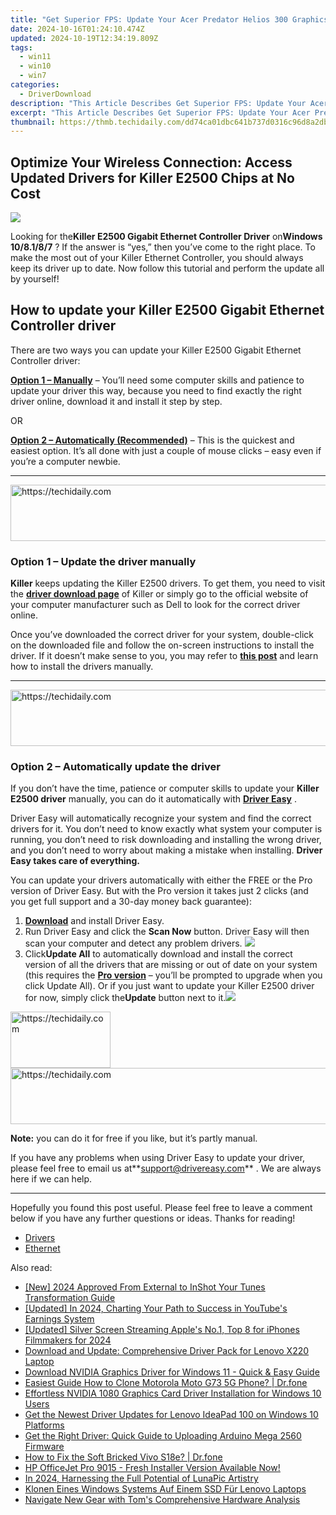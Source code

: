 ```yaml
---
title: "Get Superior FPS: Update Your Acer Predator Helios 300 Graphics Card Drivers"
date: 2024-10-16T01:24:10.474Z
updated: 2024-10-19T12:34:19.809Z
tags:
  - win11
  - win10
  - win7
categories:
  - DriverDownload
description: "This Article Describes Get Superior FPS: Update Your Acer Predator Helios 300 Graphics Card Drivers"
excerpt: "This Article Describes Get Superior FPS: Update Your Acer Predator Helios 300 Graphics Card Drivers"
thumbnail: https://thmb.techidaily.com/dd74ca01dbc641b737d0316c96d8a2db1900c3240cb26343210c013c6153bd21.jpg
---
```


## Optimize Your Wireless Connection: Access Updated Drivers for Killer E2500 Chips at No Cost

![](https://images.drivereasy.com/wp-content/uploads/2019/06/image-432.png)

 Looking for the**Killer E2500 Gigabit Ethernet Controller Driver** on**Windows 10/8.1/8/7** ? If the answer is “yes,” then you’ve come to the right place. To make the most out of your Killer Ethernet Controller, you should always keep its driver up to date. Now follow this tutorial and perform the update all by yourself!

## How to update your Killer E2500 Gigabit Ethernet Controller driver

 There are two ways you can update your Killer E2500 Gigabit Ethernet Controller driver:

**[Option 1 – Manually](https://tools.techidaily.com/drivereasy/download/)**  – You’ll need some computer skills and patience to update your driver this way, because you need to find exactly the right driver online, download it and install it step by step.  

 OR  

**[Option 2 – Automatically (Recommended)](https://www.drivereasy.com/knowledge/download-killer-e2500-gigabit-ethernet-controller-drivers/#option2)**  – This is the quickest and easiest option. It’s all done with just a couple of mouse clicks – easy even if you’re a computer newbie.

---

<!-- affiliate ads begin -->
<a href="https://ephamedtechinc.pxf.io/c/5597632/2136624/26400" target="_top" id="2136624">
  <img src="//a.impactradius-go.com/display-ad/26400-2136624" border="0" alt="https://techidaily.com" width="728" height="90"/>
</a>
<img height="0" width="0" src="https://ephamedtechinc.pxf.io/i/5597632/2136624/26400" style="position:absolute;visibility:hidden;" border="0" />
<!-- affiliate ads end -->

### Option 1 – Update the driver manually

**Killer** keeps updating the Killer E2500 drivers. To get them, you need to visit the **[driver download page](https://support.killernetworking.com/knowledge-base/installing-drivers-using-device-manager/)**  of Killer or simply go to the official website of your computer manufacturer such as Dell to look for the correct driver online.

 Once you’ve downloaded the correct driver for your system, double-click on the downloaded file and follow the on-screen instructions to install the driver. If it doesn’t make sense to you, you may refer to **[this post](https://tools.techidaily.com/drivereasy/download/)**  and learn how to install the drivers manually.

---

<!-- affiliate ads begin -->
<a href="https://appsumo.8odi.net/c/5597632/2144274/7443" target="_top" id="2144274">
  <img src="//a.impactradius-go.com/display-ad/7443-2144274" border="0" alt="https://techidaily.com" width="600" height="90"/>
</a>
<img height="0" width="0" src="https://appsumo.8odi.net/i/5597632/2144274/7443" style="position:absolute;visibility:hidden;" border="0" />
<!-- affiliate ads end -->

### Option 2 – Automatically update the driver

 If you don’t have the time, patience or computer skills to update your **Killer E2500 driver** manually, you can do it automatically with **[Driver Easy](https://tools.techidaily.com/drivereasy/download/)**  .

 Driver Easy will automatically recognize your system and find the correct drivers for it. You don’t need to know exactly what system your computer is running, you don’t need to risk downloading and installing the wrong driver, and you don’t need to worry about making a mistake when installing. **Driver Easy takes care of everything.**

 You can update your drivers automatically with either the FREE or the Pro version of Driver Easy. But with the Pro version it takes just 2 clicks (and you get full support and a 30-day money back guarantee):

1. **[Download](https://tools.techidaily.com/drivereasy/download/)**  and install Driver Easy.
2. Run Driver Easy and click the **Scan Now** button. Driver Easy will then scan your computer and detect any problem drivers. ![](https://images.drivereasy.com/wp-content/uploads/2019/06/image-420.png)
3. Click**Update All** to automatically download and install the correct version of all the drivers that are missing or out of date on your system (this requires the **[Pro version](https://tools.techidaily.com/drivereasy/download/)**  – you’ll be prompted to upgrade when you click Update All). Or if you just want to update your Killer E2500 driver for now, simply click the**Update**  button next to it.![](https://images.drivereasy.com/wp-content/uploads/2019/06/image-435.png)

<!-- affiliate ads begin -->
<a href="https://aligracehair.sjv.io/c/5597632/2135396/19272" target="_top" id="2135396">
  <img src="//a.impactradius-go.com/display-ad/19272-2135396" border="0" alt="https://techidaily.com" width="160" height="90"/>
</a>
<img height="0" width="0" src="https://aligracehair.sjv.io/i/5597632/2135396/19272" style="position:absolute;visibility:hidden;" border="0" />
<!-- affiliate ads end -->

<!-- affiliate ads begin -->
<a href="https://appsumo.8odi.net/c/5597632/2118315/7443" target="_top" id="2118315">
  <img src="//a.impactradius-go.com/display-ad/7443-2118315" border="0" alt="https://techidaily.com" width="728" height="90"/>
</a>
<img height="0" width="0" src="https://appsumo.8odi.net/i/5597632/2118315/7443" style="position:absolute;visibility:hidden;" border="0" />
<!-- affiliate ads end -->

**Note:** you can do it for free if you like, but it’s partly manual.

 If you have any problems when using Driver Easy to update your driver, please feel free to email us at**<support@drivereasy.com>** . We are always here if we can help.

---

 Hopefully you found this post useful. Please feel free to leave a comment below if you have any further questions or ideas. Thanks for reading!

* [Drivers](https://tools.techidaily.com/drivereasy/download/)
* [Ethernet](https://tools.techidaily.com/drivereasy/download/)

<ins class="adsbygoogle"
     style="display:block"
     data-ad-format="autorelaxed"
     data-ad-client="ca-pub-7571918770474297"
     data-ad-slot="1223367746"></ins>

<ins class="adsbygoogle"
     style="display:block"
     data-ad-client="ca-pub-7571918770474297"
     data-ad-slot="8358498916"
     data-ad-format="auto"
     data-full-width-responsive="true"></ins>

<span class="atpl-alsoreadstyle">Also read:</span>
<div><ul>
<li><a href="https://fox-links.techidaily.com/new-2024-approved-from-external-to-inshot-your-tunes-transformation-guide/"><u>[New] 2024 Approved From External to InShot Your Tunes Transformation Guide</u></a></li>
<li><a href="https://facebook-video-share.techidaily.com/updated-in-2024-charting-your-path-to-success-in-youtubes-earnings-system/"><u>[Updated] In 2024, Charting Your Path to Success in YouTube's Earnings System</u></a></li>
<li><a href="https://article-tips.techidaily.com/updated-silver-screen-streaming-apples-no1-top-8-for-iphones-filmmakers-for-2024/"><u>[Updated] Silver Screen Streaming Apple's No.1, Top 8 for iPhones Filmmakers for 2024</u></a></li>
<li><a href="https://hardware-help.techidaily.com/download-and-update-comprehensive-driver-pack-for-lenovo-x220-laptop/"><u>Download and Update: Comprehensive Driver Pack for Lenovo X220 Laptop</u></a></li>
<li><a href="https://hardware-help.techidaily.com/download-nvidia-graphics-driver-for-windows-11-quick-and-easy-guide/"><u>Download NVIDIA Graphics Driver for Windows 11 - Quick & Easy Guide</u></a></li>
<li><a href="https://blog-min.techidaily.com/easiest-guide-how-to-clone-motorola-moto-g73-5g-phone-drfone-by-drfone-transfer-from-android-transfer-from-android/"><u>Easiest Guide How to Clone Motorola Moto G73 5G Phone? | Dr.fone</u></a></li>
<li><a href="https://hardware-help.techidaily.com/effortless-nvidia-1080-graphics-card-driver-installation-for-windows-10-users/"><u>Effortless NVIDIA 1080 Graphics Card Driver Installation for Windows 10 Users</u></a></li>
<li><a href="https://hardware-help.techidaily.com/get-the-newest-driver-updates-for-lenovo-ideapad-100-on-windows-10-platforms/"><u>Get the Newest Driver Updates for Lenovo IdeaPad 100 on Windows 10 Platforms</u></a></li>
<li><a href="https://hardware-help.techidaily.com/get-the-right-driver-quick-guide-to-uploading-arduino-mega-2560-firmware/"><u>Get the Right Driver: Quick Guide to Uploading Arduino Mega 2560 Firmware</u></a></li>
<li><a href="https://howto.techidaily.com/how-to-fix-the-soft-bricked-vivo-s18e-drfone-by-drfone-fix-android-problems-fix-android-problems/"><u>How to Fix the Soft Bricked Vivo S18e? | Dr.fone</u></a></li>
<li><a href="https://hardware-help.techidaily.com/hp-officejet-pro-9015-fresh-installer-version-available-now/"><u>HP OfficeJet Pro 9015 - Fresh Installer Version Available Now!</u></a></li>
<li><a href="https://some-techniques.techidaily.com/in-2024-harnessing-the-full-potential-of-lunapic-artistry/"><u>In 2024, Harnessing the Full Potential of LunaPic Artistry</u></a></li>
<li><a href="https://win-guides.techidaily.com/klonen-eines-windows-systems-auf-einem-ssd-fur-lenovo-laptops/"><u>Klonen Eines Windows Systems Auf Einem SSD Für Lenovo Laptops</u></a></li>
<li><a href="https://hardware-reviews.techidaily.com/navigate-new-gear-with-toms-comprehensive-hardware-analysis/"><u>Navigate New Gear with Tom's Comprehensive Hardware Analysis</u></a></li>
</ul></div>

